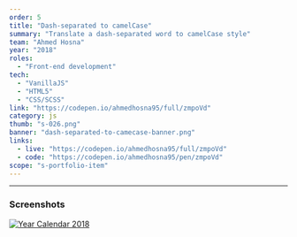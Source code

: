 ```yaml
---
order: 5
title: "Dash-separated to camelCase"
summary: "Translate a dash-separated word to camelCase style"
team: "Ahmed Hosna"
year: "2018"
roles:
  - "Front-end development"
tech:
  - "VanillaJS"
  - "HTML5"
  - "CSS/SCSS"
link: "https://codepen.io/ahmedhosna95/full/zmpoVd"
category: js
thumb: "s-026.png"
banner: "dash-separated-to-camecase-banner.png"
links:
  - live: "https://codepen.io/ahmedhosna95/full/zmpoVd"
  - code: "https://codepen.io/ahmedhosna95/pen/zmpoVd"
scope: "s-portfolio-item"
---
```


<hr class="u-line-divider"/>

### Screenshots
[![Year Calendar 2018](/assets/images/portfolio/get-calendar-screenshot-mobilescreen.png)](/assets/images/portfolio/get-calendar-screenshot-mobilescreen.png)
